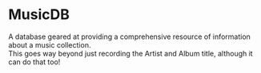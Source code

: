 MusicDB
=======

A database geared at providing a comprehensive resource of information about a music collection.  
This goes way beyond just recording the Artist and Album title, although it can do that too!  

